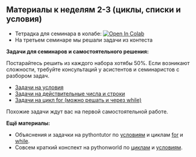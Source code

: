 ## Материалы к неделям 2-3 (циклы, списки и условия)

* Тетрадка для семинара в колабе: [![Open In Colab](https://colab.research.google.com/assets/colab-badge.svg)](https://colab.research.google.com/github/hse-econ-data-science/dap_2024/blob/main/sem02&03_loops/sem02_forif.ipynb)
* На третьем семинаре мы решали задачи из контеста

__Задачи для семинаров и самостоятельного решения:__ 

Постарайтесь решить из каждого набора хотябы 50%. Если возникают сложности, требуйте консультаций у асистентов и семинаристов с разбором задач. 

* [Задачи на условия](https://contest.yandex.ru/contest/48282/problems/) 
* [Задачи на действительные числа и строки](https://contest.yandex.ru/contest/48286/problems/)
* [Задачи на цикл for (можно решать и через while)](https://contest.yandex.ru/contest/48284/problems/) 

Похожие задачи ждут вас на первой самостоятельной работе. 

__Ещё материалы:__ 

* Объяснения и задачки на pythontutor по [условиям](https://pythontutor.ru/lessons/ifelse/) и циклам [for](https://pythontutor.ru/lessons/for_loop/) и [while](https://pythontutor.ru/lessons/while/).
* Совсем краткий конспект на pythonworld по [циклам](https://pythonworld.ru/osnovy/cikly-for-i-while-operatory-break-i-continue-volshebnoe-slovo-else.html) и [условиям](https://pythonworld.ru/osnovy/instrukciya-if-elif-else-proverka-istinnosti-trexmestnoe-vyrazhenie-ifelse.html).


